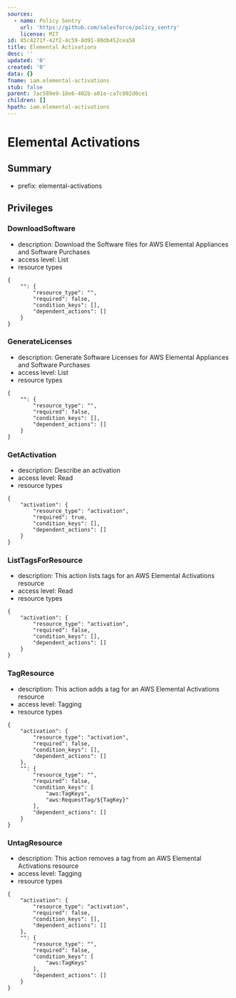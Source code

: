 ```yaml
---
sources:
  - name: Policy Sentry
    url: 'https://github.com/salesforce/policy_sentry'
    license: MIT
id: 85c4271f-42f2-4c59-8d91-80db452cea58
title: Elemental Activations
desc: ''
updated: '0'
created: '0'
data: {}
fname: iam.elemental-activations
stub: false
parent: 7ac589e9-18e6-402b-a01e-ca7c802d0ce1
children: []
hpath: iam.elemental-activations
---
```

# Elemental Activations

## Summary

- prefix: elemental-activations

## Privileges

### DownloadSoftware

- description: Download the Software files for AWS Elemental Appliances and Software Purchases
- access level: List
- resource types

```
{
    "": {
        "resource_type": "",
        "required": false,
        "condition_keys": [],
        "dependent_actions": []
    }
}
```

### GenerateLicenses

- description: Generate Software Licenses for AWS Elemental Appliances and Software Purchases
- access level: List
- resource types

```
{
    "": {
        "resource_type": "",
        "required": false,
        "condition_keys": [],
        "dependent_actions": []
    }
}
```

### GetActivation

- description: Describe an activation
- access level: Read
- resource types

```
{
    "activation": {
        "resource_type": "activation",
        "required": true,
        "condition_keys": [],
        "dependent_actions": []
    }
}
```

### ListTagsForResource

- description: This action lists tags for an AWS Elemental Activations resource
- access level: Read
- resource types

```
{
    "activation": {
        "resource_type": "activation",
        "required": false,
        "condition_keys": [],
        "dependent_actions": []
    }
}
```

### TagResource

- description: This action adds a tag for an AWS Elemental Activations resource
- access level: Tagging
- resource types

```
{
    "activation": {
        "resource_type": "activation",
        "required": false,
        "condition_keys": [],
        "dependent_actions": []
    },
    "": {
        "resource_type": "",
        "required": false,
        "condition_keys": [
            "aws:TagKeys",
            "aws:RequestTag/${TagKey}"
        ],
        "dependent_actions": []
    }
}
```

### UntagResource

- description: This action removes a tag from an AWS Elemental Activations resource
- access level: Tagging
- resource types

```
{
    "activation": {
        "resource_type": "activation",
        "required": false,
        "condition_keys": [],
        "dependent_actions": []
    },
    "": {
        "resource_type": "",
        "required": false,
        "condition_keys": [
            "aws:TagKeys"
        ],
        "dependent_actions": []
    }
}
```
